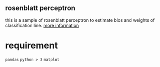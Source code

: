 ## rosenblatt perceptron

this is a sample of rosenblatt perceptron to estimate bios and weights of classification line.
[more information][1]


  [1]: https://en.wikipedia.org/wiki/Perceptron

# requirement
`pandas` 
`python > 3`
`matplot`

